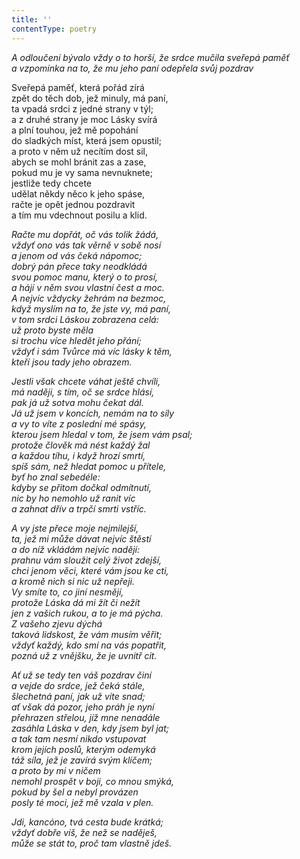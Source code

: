 ```yaml
---
title: ''
contentType: poetry
---
```


<section>

_A odloučení bývalo vždy o to horší, že srdce mučila sveřepá paměť a vzpomínka na to, že mu jeho paní odepřela svůj pozdrav_

</section>

<section>

Sveřepá paměť, která pořád zírá  
zpět do těch dob, jež minuly, má paní,  
ta vpadá srdci z jedné strany v týl;  
a z druhé strany je moc Lásky svírá  
a plní touhou, jež mě popohání  
do sladkých míst, která jsem opustil;  
a proto v něm už necítím dost sil,  
abych se mohl bránit zas a zase,  
pokud mu je vy sama nevnuknete;  
jestliže tedy chcete  
udělat někdy něco k jeho spáse,  
račte je opět jednou pozdravit  
a tím mu vdechnout posilu a klid.

_Račte mu dopřát, oč vás tolik žádá,  
vždyť ono vás tak věrně v sobě nosí  
a jenom od vás čeká nápomoc;  
dobrý pán přece taky neodkládá  
svou pomoc manu, který o to prosí,  
a hájí v něm svou vlastní čest a moc.  
A nejvíc vždycky žehrám na bezmoc,  
když myslím na to, že jste vy, má paní,  
v tom srdci Láskou zobrazena celá:  
už proto byste měla  
si trochu více hledět jeho přání;  
vždyť i sám Tvůrce má víc lásky k těm,  
kteří jsou tady jeho obrazem._

</section>

<section>

_Jestli však chcete váhat ještě chvíli,  
má naději, s tím, oč se srdce hlásí,  
pak já už sotva mohu čekat dál.  
Já už jsem v koncích, nemám na to síly  
a vy to víte z poslední mé spásy,  
kterou jsem hledal v tom, že jsem vám psal;  
protože člověk má nést každý žal  
a každou tíhu, i když hrozí smrtí,  
spíš sám, než hledat pomoc u přítele,  
byť ho znal sebedéle:  
kdyby se přitom dočkal odmítnutí,  
nic by ho nemohlo už ranit víc  
a zahnat dřív a trpčí smrti vstříc._

</section>

<section>

_A vy jste přece moje nejmilejší,  
ta, jež mi může dávat nejvíc štěstí  
a do níž vkládám nejvíc nadějí:  
prahnu vám sloužit celý život zdejší,  
chci jenom věci, které vám jsou ke cti,  
a kromě nich si nic už nepřeji.  
Vy smíte to, co jiní nesmějí,  
protože Láska dá mi žít či nežít  
jen z vašich rukou, a to je má pýcha.  
Z vašeho zjevu dýchá  
taková lidskost, že vám musím věřit;  
vždyť každý, kdo smí na vás popatřit,  
pozná už z vnějšku, že je uvnitř cit._

</section>

<section>

_Ať už se tedy ten váš pozdrav činí  
a vejde do srdce, jež čeká stále,  
šlechetná paní, jak už víte snad;  
ať však dá pozor, jeho práh je nyní  
přehrazen střelou, jíž mne nenadále  
zasáhla Láska v den, kdy jsem byl jat;  
a tak tam nesmí nikdo vstupovat  
krom jejích poslů, kterým odemyká  
táž síla, jež je zavírá svým klíčem;  
a proto by mi v ničem  
nemohl prospět v boji, co mnou smýká,  
pokud by šel a nebyl provázen  
posly té moci, jež mě vzala v plen._

</section>

<section>

_Jdi, kancóno, tvá cesta bude krátká;  
vždyť dobře víš, že než se naděješ,  
může se stát to, proč tam vlastně jdeš._

</section>
